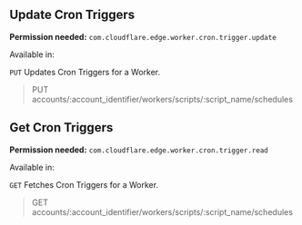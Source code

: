 ## Update Cron Triggers

**Permission needed:** `com.cloudflare.edge.worker.cron.trigger.update`

Available in:



`PUT` Updates Cron Triggers for a Worker.

> PUT accounts/:account_identifier/workers/scripts/:script_name/schedules


## Get Cron Triggers

**Permission needed:** `com.cloudflare.edge.worker.cron.trigger.read`

Available in:



`GET` Fetches Cron Triggers for a Worker.

> GET accounts/:account_identifier/workers/scripts/:script_name/schedules

